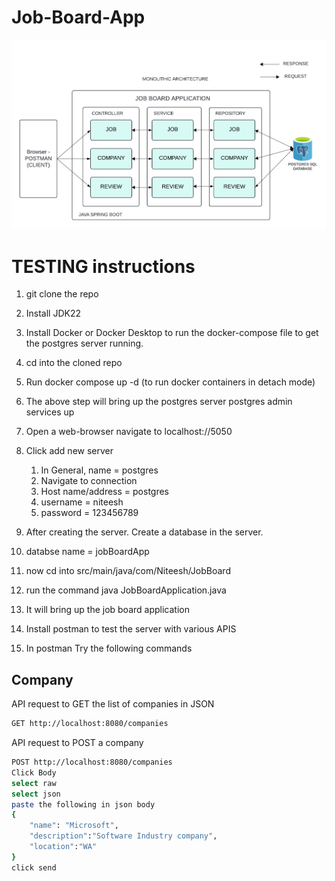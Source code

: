 # Job-Board-App
![Monolithic System Desing of JobBoard Application](https://github.com/Niteesh-chowdary/Job-Board-App/blob/main/SPRING%20BOOT%20MONOLITHIC%20DESIGN-2.png)

# TESTING instructions

1. git clone the repo
2. Install JDK22
3. Install Docker or Docker Desktop to run the docker-compose file to get the postgres server running.
4. cd into the cloned repo
5. Run docker compose up -d (to run docker containers in detach mode)
6. The above step will bring up the postgres server postgres admin services up
7. Open a web-browser navigate to localhost://5050
8. Click add new server
   1. In General, name = postgres
   2. Navigate to connection
   3. Host name/address = postgres
   4. username = niteesh
   5. password = 123456789
  
9. After creating the server. Create a database in the server.
10. databse name = jobBoardApp
11. now cd into src/main/java/com/Niteesh/JobBoard
12. run the command java JobBoardApplication.java
13. It will bring up the job board application
14. Install postman to test the server with various APIS
15. In postman Try the following commands

## Company
API request to GET the list of companies in JSON
```bash
GET http://localhost:8080/companies
```
API request to POST a company
```bash
POST http://localhost:8080/companies
Click Body
select raw
select json
paste the following in json body
{
    "name": "Microsoft",
    "description":"Software Industry company",
    "location":"WA"
}
click send
```
    
